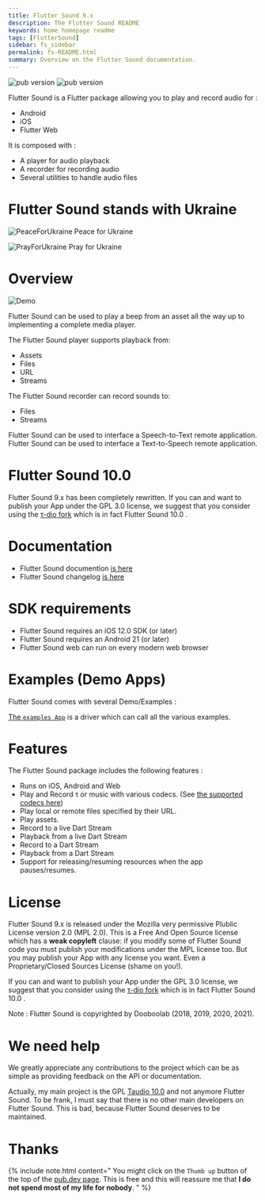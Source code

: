 ```yaml
---
title: Flutter Sound 9.x
description: The Flutter Sound README
keywords: home homepage readme
tags: [FlutterSound]
sidebar: fs_sidebar
permalink: fs-README.html
summary: Overview on the Flutter Sound documentation.
---
```


![pub version](https://tau.canardoux.xyz/images/fs/Logotype-primary.png)
![pub version](https://img.shields.io/pub/v/flutter_sound.svg?style=flat-square)

Flutter Sound is a Flutter package allowing you to play and record audio for :

- Android
- iOS
- Flutter Web

It is composed with :

- A player for audio playback
- A recorder for recording audio
- Several utilities to handle audio files

# Flutter Sound stands with Ukraine

![PeaceForUkraine](https://tau.canardoux.xyz/images/2-year-old-irish-girl-ukrainian.jpg)
Peace for Ukraine

![PrayForUkraine](https://tau.canardoux.xyz/images/banner.png)
Pray for Ukraine

# Overview

![Demo](https://user-images.githubusercontent.com/27461460/77531555-77c9ec00-6ed6-11ea-9813-320f943b08cc.gif)

Flutter Sound can be used to play a beep from an asset all the way up to implementing a complete media player.

The Flutter Sound player supports playback from:

- Assets
- Files
- URL
- Streams

The Flutter Sound recorder can record sounds to:

- Files
- Streams

Flutter Sound can be used to interface a Speech-to-Text remote application.
Flutter Sound can be used to interface a Text-to-Speech remote application.

# Flutter Sound 10.0

Flutter Sound 9.x has been completely rewritten. If you can and want to publish your App under the GPL 3.0 license, we suggest that you consider using the [τ-dio fork](https://tau.canardoux.xyz/td-README.html) which is in fact Flutter Sound 10.0 .

# Documentation

- Flutter Sound documention [is here](https://tau.canardoux.xyz/fs-README.html)
- Flutter Sound changelog [is here](https://tau.canardoux.xyz/fs-CHANGELOG)

# SDK requirements

- Flutter Sound requires an iOS 12.0 SDK \(or later\)
- Flutter Sound requires an Android 21 \(or later\)
- Flutter Sound web can run on every modern web browser

# Examples \(Demo Apps\)

Flutter Sound comes with several Demo/Examples :

[The `examples App`](https://github.com/canardoux/flutter_sound/blob/master/flutter_sound/example/lib/main.dart) is a driver which can call all the various examples.

# Features

The Flutter Sound package includes the following features :

- Runs on iOS, Android and Web
- Play and Record τ or music with various codecs. \(See [the supported codecs here](fs-guides_codec.html)\)
- Play local or remote files specified by their URL.
- Play assets.
- Record to a live Dart Stream
- Playback from a live Dart Stream
- Record to a Dart Stream
- Playback from a Dart Stream
- Support for releasing/resuming resources when the app pauses/resumes.

# License

Flutter Sound 9.x is released under the Mozilla very permissive Plublic License version 2.0 (MPL 2.0). This is a Free And Open Source license which has a **weak copyleft** clause: if you modify some of Flutter Sound code you must publish your modifications under the MPL license too. But you may publish your App with any license you want. Even a Proprietary/Closed Sources License (shame on you!).

If you can and want to publish your App under the GPL 3.0 license, we suggest that you consider using the [τ-dio fork](https://tau.canardoux.xyz/td-README.html) which is in fact Flutter Sound 10.0 .

Note : Flutter Sound is copyrighted by Dooboolab (2018, 2019, 2020, 2021).

# We need help

We greatly appreciate any contributions to the project which can be as simple as providing feedback on the API or documentation.

Actually, my main project is the GPL [Taudio 10.0](https://tau.canardoux.xyz/td-README.html) and not anymore Flutter Sound. To be frank, I must say that there is no other main developers on Flutter Sound. This is bad, because Flutter Sound deserves to be maintained.

# Thanks

{% include note.html content="
You might click on the `Thumb up` button of the top of the [pub.dev page](https://pub.dev/packages/flutter_sound).
This is free and this will reassure me that **I do not spend most of my life for nobody**.
" %}
